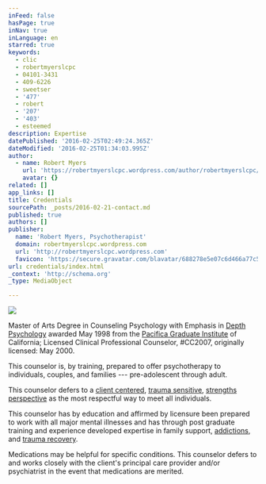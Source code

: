 ```yaml
---
inFeed: false
hasPage: true
inNav: true
inLanguage: en
starred: true
keywords:
  - clic
  - robertmyerslcpc
  - 04101-3431
  - 409-6226
  - sweetser
  - '477'
  - robert
  - '207'
  - '403'
  - esteemed
description: Expertise
datePublished: '2016-02-25T02:49:24.365Z'
dateModified: '2016-02-25T01:34:03.995Z'
author:
  - name: Robert Myers
    url: 'https://robertmyerslcpc.wordpress.com/author/robertmyerslcpc/'
    avatar: {}
related: []
app_links: []
title: Credentials
sourcePath: _posts/2016-02-21-contact.md
published: true
authors: []
publisher:
  name: 'Robert Myers, Psychotherapist'
  domain: robertmyerslcpc.wordpress.com
  url: 'http://robertmyerslcpc.wordpress.com'
  favicon: 'https://secure.gravatar.com/blavatar/688278e5e07c6d466a77c5f589a7596f?s=16'
url: credentials/index.html
_context: 'http://schema.org'
_type: MediaObject

---
```

![](https://the-grid-user-content.s3-us-west-2.amazonaws.com/0b375346-6c7c-42bb-be32-d9c881e5af66.jpg)

Master of Arts Degree in Counseling Psychology with Emphasis in [Depth Psychology][0] awarded May 1998 from the [Pacifica Graduate Institute][1] of California; Licensed Clinical Professional Counselor, \#CC2007, originally licensed: May 2000\.

This
counselor is, by training, prepared to offer psychotherapy to 
individuals, couples, and families --- pre-adolescent through adult. 

This counselor defers to a [client centered][2], [trauma sensitive][3], [strengths perspective][4] as the most respectful way to meet all individuals. 

This
counselor has by education and affirmed by licensure been prepared to 
work with all major mental illnesses and has through post graduate 
training and experience developed expertise in family support, [addictions][5], and [trauma recovery][6]. 

Medications
may be helpful for specific conditions.  This counselor defers to and 
works closely with the client's principal care provider and/or 
psychiatrist in the event that medications are merited.  

[0]: http://www.pacifica.edu/about-pacifica/what-is-depth-psychology
[1]: http://www.pacifica.edu/
[2]: http://psychclassics.yorku.ca/Rogers/therapy.htm
[3]: http://www.wafca.org/trauma_sensitive_care.htm
[4]: https://sustainingcommunity.wordpress.com/2012/05/30/what-is-the-strengths-perspective/
[5]: http://www.helpguide.org/harvard/how-addiction-hijacks-the-brain.htm
[6]: https://1in6.org/men/get-information/online-readings/recovery-and-therapy/stages-of-recovery/judith-hermans-stages-of-recovery/